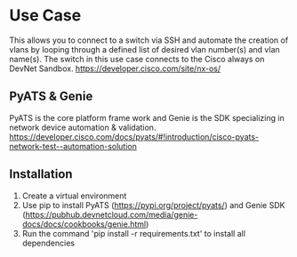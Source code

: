 # Use Case 
This allows you to connect to a switch via SSH and automate the creation of vlans by looping through a defined list of desired vlan number(s) and vlan name(s). The switch in this use case connects to the Cisco always on DevNet Sandbox. 
https://developer.cisco.com/site/nx-os/

## PyATS & Genie
PyATS is the core platform frame work and Genie is the SDK specializing in network device automation & validation.
https://developer.cisco.com/docs/pyats/#!introduction/cisco-pyats-network-test--automation-solution

## Installation 
1. Create a virtual environment 
2. Use pip to install PyATS (https://pypi.org/project/pyats/) and Genie SDK (https://pubhub.devnetcloud.com/media/genie-docs/docs/cookbooks/genie.html)
3. Run the command 'pip install -r requirements.txt' to install all dependencies 

